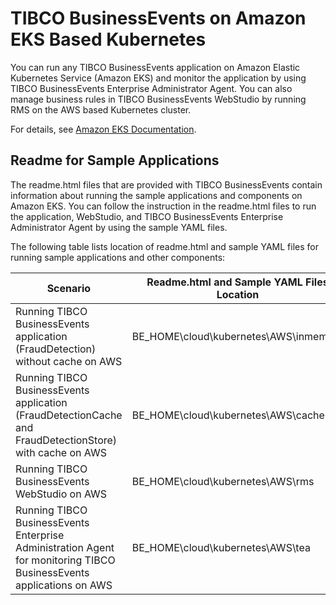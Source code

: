 # TIBCO BusinessEvents on Amazon EKS Based Kubernetes

You can run any TIBCO BusinessEvents application on Amazon Elastic Kubernetes Service \(Amazon EKS\) and monitor the application by using TIBCO BusinessEvents Enterprise Administrator Agent. You can also manage business rules in TIBCO BusinessEvents WebStudio by running RMS on the AWS based Kubernetes cluster.

For details, see [Amazon EKS Documentation](https://docs.aws.amazon.com/eks/index.html).

## Readme for Sample Applications

The readme.html files that are provided with TIBCO BusinessEvents contain information about running the sample applications and components on Amazon EKS. You can follow the instruction in the readme.html files to run the application, WebStudio, and TIBCO BusinessEvents Enterprise Administrator Agent by using the sample YAML files.

The following table lists location of readme.html and sample YAML files for running sample applications and other components:

|Scenario|Readme.html and Sample YAML Files Location|
|--------|------------------------------------------|
|Running TIBCO BusinessEvents application \(FraudDetection\) without cache on AWS|BE_HOME\cloud\kubernetes\AWS\inmemory|
|Running TIBCO BusinessEvents application \(FraudDetectionCache and FraudDetectionStore\) with cache on AWS|BE_HOME\cloud\kubernetes\AWS\cache|
|Running TIBCO BusinessEvents WebStudio on AWS|BE_HOME\cloud\kubernetes\AWS\rms|
|Running TIBCO BusinessEvents Enterprise Administration Agent for monitoring TIBCO BusinessEvents applications on AWS|BE_HOME\cloud\kubernetes\AWS\tea|

